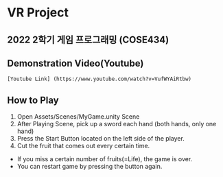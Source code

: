 # VR Project


## 2022 2학기 게임 프로그래밍 (COSE434)

## Demonstration Video(Youtube)
    [Youtube Link] (https://www.youtube.com/watch?v=VufWYAiRtbw)

## How to Play
1. Open Assets/Scenes/MyGame.unity Scene
2. After Playing Scene, pick up a sword each hand (both hands, only one hand)
3. Press the Start Button located on the left side of the player.
4. Cut the fruit that comes out every certain time.

- If you miss a certain number of fruits(=Life), the game is over.
- You can restart game by pressing the button again.





